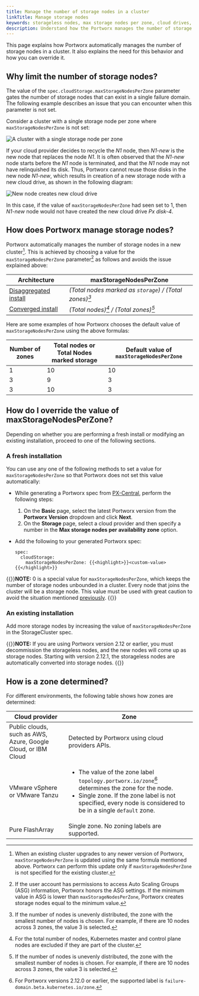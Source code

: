 ```yaml
---
title: Manage the number of storage nodes in a cluster
linkTitle: Manage storage nodes
keywords: storageless nodes, max storage nodes per zone, cloud drives, maxStorageNodesPerZone. limit storage nodes
description: Understand how the Portworx manages the number of storage nodes in a cluster.
---
```


This page explains how Portworx automatically manages the number of storage nodes in a cluster. It also explains the need for this behavior and how you can override it.


## Why limit the number of storage nodes?

The value of the `spec.cloudStorage.maxStorageNodesPerZone` parameter gates the number of storage nodes that can exist in a single failure domain. The following example describes an issue that you can encounter when this parameter is not set.

Consider a cluster with a single storage node per zone where `maxStorageNodesPerZone` is not set:

![A cluster with a single storage node per zone](/img/max-storage-nodes-img1.png)


If your cloud provider decides to recycle the _N1_ node, then _N1-new_ is the new node that replaces the node _N1_. It is often observed that the _N1-new_ node starts before the _N1_ node is terminated, and that the _N1_ node may not have relinquished its disk. Thus, Portworx cannot reuse those disks in the new node _N1-new_, which results in creation of a new storage node with a new cloud drive, as shown in the following diagram:

![New node creates new cloud drive](/img/max-storage-node-img2.png)

In this case, if the value of `maxStorageNodesPerZone` had seen set to 1, then _N1-new_ node would not have created the new cloud drive _Px disk-4_.

## How does Portworx manage storage nodes?


Portworx automatically manages the number of storage nodes in a new cluster[^1]. This is achieved by choosing a value for the `maxStorageNodesPerZone` parameter[^2] as follows and avoids the issue explained above:

|Architecture | maxStorageNodesPerZone|
|---|---|
|[Disaggregated install](/install-portworx/disaggregated/)|_(Total nodes marked as `storage`) / (Total zones)[^3]_|
|[Converged install](/cloud-references/deployment-arch/)|_(Total nodes)[^4] / (Total zones)[^3]_|


Here are some examples of how Portworx chooses the default value of `maxStorageNodesPerZone` using the above formulas:

|Number of zones|Total nodes or Total Nodes marked storage|Default value of `maxStorageNodesPerZone`|
|----|----------|------------|
|1|10|10|
|3|9|3|
|3|10|3|


## How do I override the value of maxStorageNodesPerZone?

Depending on whether you are performing a fresh install or modifying an existing installation, proceed to one of the following sections.

### A fresh installation

You can use any one of the following methods to set a value for `maxStorageNodesPerZone` so that Portworx does not set this value automatically:

* While generating a Portworx spec from [PX-Central](https://central.portworx.com/specGen/wizard), perform the following steps:
    1. On the **Basic** page, select the latest Portworx version from the **Portworx Version** dropdown and click **Next**. 
    2. On the **Storage** page, select a cloud provider and then specify a number in the **Max storage nodes per availability zone** option.

    
* Add the following to your generated Portworx spec:

    ```text 
    spec:
      cloudStorage:
        maxStorageNodesPerZone: {{<highlight>}}<custom-value>{{</highlight>}}
    ```
{{<info>}}**NOTE:** 0 is a special value for `maxStorageNodesPerZone`, which keeps the number of storage nodes unbounded in a cluster. Every node that joins the cluster will be a storage node. This value must be used with great caution to avoid the situation mentioned [previously](#why-limit-the-number-of-storage-nodes).
{{</info>}}

### An existing installation

Add more storage nodes by increasing the value of `maxStorageNodesPerZone` in the StorageCluster spec.

{{<info>}}**NOTE:** If you are using Portworx version 2.12 or earlier, you must decommission the storageless nodes, and the new nodes will come up as storage nodes. Starting with version 2.12.1, the storageless nodes are automatically converted into storage nodes.
{{</info>}}

## How is a zone determined?

For different environments, the following table shows how zones are determined:

| Cloud provider| Zone|
|----------|--------------------|
|Public clouds, such as AWS, Azure, Google Cloud, or IBM Cloud| Detected by Portworx using cloud providers APIs.|
| VMware vSphere or VMware Tanzu | <ul><li>The value of the zone label `topology.portworx.io/zone`[^5] determines the zone for the node.</li><li> Single zone. If the zone label is not specified, every node is considered to be in a single `default` zone.</li></ul>|
|Pure FlashArray| Single zone. No zoning labels are supported.|



[^1]: When an existing cluster upgrades to any newer version of Portworx, `maxStorageNodesPerZone` is updated using the same formula mentioned above. Portworx can perform this update only if `maxStorageNodesPerZone` is not specified for the existing cluster.
[^2]: If the user account has permissions to access Auto Scaling Groups (ASG) information, Portworx honors the ASG settings. If the minimum value in ASG is lower than `maxStorageNodesPerZone`, Portworx creates storage nodes equal to the minimum value.
[^3]: If the number of nodes is unevenly distributed, the zone with the smallest number of nodes is chosen. For example, if there are 10 nodes across 3 zones, the value 3 is selected. 
[^4]: For the total number of nodes, Kubernetes master and control plane nodes are excluded if they are part of the cluster.
[^5]: For Portworx versions 2.12.0 or earlier, the supported label is `failure-domain.beta.kubernetes.io/zone`.
